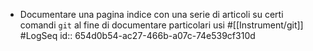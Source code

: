 - Documentare una pagina indice con una serie di articoli su certi comandi `git` al fine di documentare particolari usi #[[Instrument/git]] #LogSeq
  id:: 654d0b54-ac27-466b-a07c-74e539cf310d